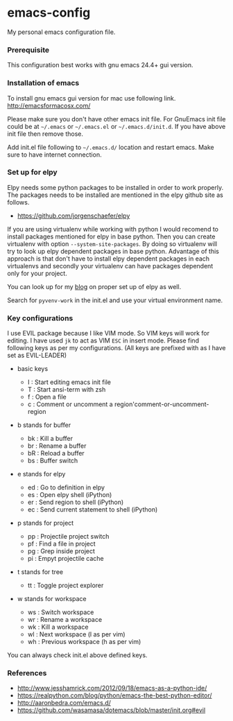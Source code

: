 # emacs-config
My personal emacs configuration file.

### Prerequisite
This configuration best works with gnu emacs 24.4+ gui version.

### Installation of emacs
To install gnu emacs gui version for mac use following link.
http://emacsformacosx.com/

Please make sure you don't have other emacs init file. For GnuEmacs init file could be at `~/.emacs` or `~/.emacs.el` or `~/.emacs.d/init.d`. If you have above init file then remove those.

Add init.el file following to `~/.emacs.d/` location and restart emacs. Make sure to have internet connection.

### Set up for elpy
Elpy needs some python packages to be installed in order to work properly. The packages needs to be installed are mentioned in the elpy github site as follows.
* https://github.com/jorgenschaefer/elpy

If you are using virtualenv while working with python I would recomend to install packages mentioned for elpy in base python. Then you can create virtualenv with option `--system-site-packages`. By doing so virtualenv will try to look up elpy dependent packages in base python. Advantage of this approach is that don't have to install elpy dependent packages in each virtualenvs and secondly your virtualenv can have packages dependent only for your project.

You can look up for my [blog](https://techfillip.wordpress.com/2016/06/10/emacs-elpy-convenient-python-set-up/) on proper set up of elpy as well.

Search for `pyvenv-work` in the init.el and use your virtual environment name.

### Key configurations
I use EVIL package because I like VIM mode. So VIM keys will work for editing. I have used `jk` to act as VIM `ESC` in insert mode. Please find following keys as per my configurations.
(All keys are prefixed with <SPC> as I have set <SPC> as EVIL-LEADER)

* basic keys
  - I     :    Start editing emacs init file
  - T     :    Start ansi-term with zsh
  - f     :    Open a file
  - c     :    Comment or uncomment a region'comment-or-uncomment-region

* b stands for buffer
  - bk    :    Kill a buffer
  - br    :    Rename a buffer
  - bR    :    Reload a buffer
  - bs    :    Buffer switch

* e stands for elpy
  - ed    :    Go to definition in elpy
  - es    :    Open elpy shell (iPython)
  - er    :    Send region to shell (iPython)
  - ec    :    Send current statement to shell (iPython)

* p stands for project
  - pp    :    Projectile project switch
  - pf    :    Find a file in project
  - pg    :    Grep inside project
  - pi    :    Empyt projectile cache

* t stands for tree
  - tt    :    Toggle project explorer

* w stands for workspace
  - ws    :    Switch workspace
  - wr    :    Rename a workspace
  - wk    :    Kill a workspace
  - wl    :    Next workspace (l as per vim)
  - wh    :    Previous workspace (h as per vim)

You can always check init.el above defined keys.

### References
* http://www.jesshamrick.com/2012/09/18/emacs-as-a-python-ide/
* https://realpython.com/blog/python/emacs-the-best-python-editor/
* http://aaronbedra.com/emacs.d/
* https://github.com/wasamasa/dotemacs/blob/master/init.org#evil
